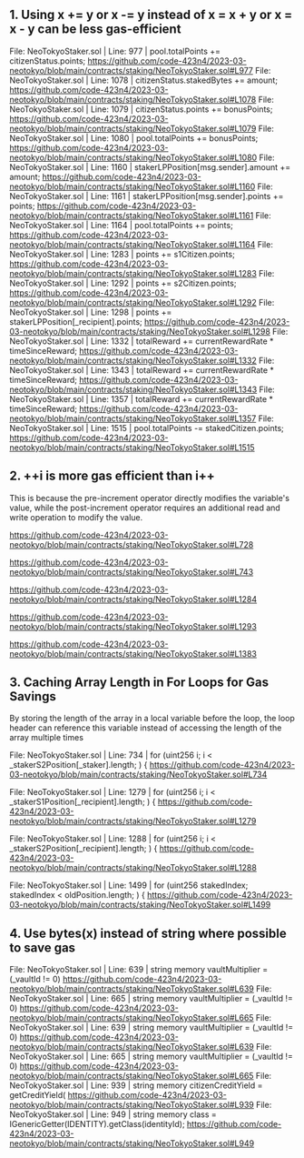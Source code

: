 ## 1. Using x += y or x -= y instead of x = x + y or x = x - y can be less gas-efficient

File: NeoTokyoStaker.sol | Line: 977 | pool.totalPoints += citizenStatus.points;
https://github.com/code-423n4/2023-03-neotokyo/blob/main/contracts/staking/NeoTokyoStaker.sol#L977
File: NeoTokyoStaker.sol | Line: 1078 | citizenStatus.stakedBytes += amount;
https://github.com/code-423n4/2023-03-neotokyo/blob/main/contracts/staking/NeoTokyoStaker.sol#L1078
File: NeoTokyoStaker.sol | Line: 1079 | citizenStatus.points += bonusPoints;
https://github.com/code-423n4/2023-03-neotokyo/blob/main/contracts/staking/NeoTokyoStaker.sol#L1079
File: NeoTokyoStaker.sol | Line: 1080 | pool.totalPoints += bonusPoints;
https://github.com/code-423n4/2023-03-neotokyo/blob/main/contracts/staking/NeoTokyoStaker.sol#L1080
File: NeoTokyoStaker.sol | Line: 1160 | stakerLPPosition[msg.sender].amount += amount;
https://github.com/code-423n4/2023-03-neotokyo/blob/main/contracts/staking/NeoTokyoStaker.sol#L1160
File: NeoTokyoStaker.sol | Line: 1161 | stakerLPPosition[msg.sender].points += points;
https://github.com/code-423n4/2023-03-neotokyo/blob/main/contracts/staking/NeoTokyoStaker.sol#L1161
File: NeoTokyoStaker.sol | Line: 1164 | pool.totalPoints += points;
https://github.com/code-423n4/2023-03-neotokyo/blob/main/contracts/staking/NeoTokyoStaker.sol#L1164
File: NeoTokyoStaker.sol | Line: 1283 | points += s1Citizen.points;
https://github.com/code-423n4/2023-03-neotokyo/blob/main/contracts/staking/NeoTokyoStaker.sol#L1283
File: NeoTokyoStaker.sol | Line: 1292 | points += s2Citizen.points;
https://github.com/code-423n4/2023-03-neotokyo/blob/main/contracts/staking/NeoTokyoStaker.sol#L1292
File: NeoTokyoStaker.sol | Line: 1298 | points += stakerLPPosition[_recipient].points;
https://github.com/code-423n4/2023-03-neotokyo/blob/main/contracts/staking/NeoTokyoStaker.sol#L1298
File: NeoTokyoStaker.sol | Line: 1332 | totalReward += currentRewardRate * timeSinceReward;
https://github.com/code-423n4/2023-03-neotokyo/blob/main/contracts/staking/NeoTokyoStaker.sol#L1332
File: NeoTokyoStaker.sol | Line: 1343 | totalReward += currentRewardRate * timeSinceReward;
https://github.com/code-423n4/2023-03-neotokyo/blob/main/contracts/staking/NeoTokyoStaker.sol#L1343
File: NeoTokyoStaker.sol | Line: 1357 | totalReward += currentRewardRate * timeSinceReward;
https://github.com/code-423n4/2023-03-neotokyo/blob/main/contracts/staking/NeoTokyoStaker.sol#L1357
File: NeoTokyoStaker.sol | Line: 1515 | pool.totalPoints -= stakedCitizen.points;
https://github.com/code-423n4/2023-03-neotokyo/blob/main/contracts/staking/NeoTokyoStaker.sol#L1515


## 2. ++i is more gas efficient than i++

This is because the pre-increment operator directly modifies the variable's value, while the post-increment operator requires an additional read and write operation to modify the value.

https://github.com/code-423n4/2023-03-neotokyo/blob/main/contracts/staking/NeoTokyoStaker.sol#L728

https://github.com/code-423n4/2023-03-neotokyo/blob/main/contracts/staking/NeoTokyoStaker.sol#L743

https://github.com/code-423n4/2023-03-neotokyo/blob/main/contracts/staking/NeoTokyoStaker.sol#L1284

https://github.com/code-423n4/2023-03-neotokyo/blob/main/contracts/staking/NeoTokyoStaker.sol#L1293

https://github.com/code-423n4/2023-03-neotokyo/blob/main/contracts/staking/NeoTokyoStaker.sol#L1383

## 3. Caching Array Length in For Loops for Gas Savings

By storing the length of the array in a local variable before the loop, the loop header can reference this variable instead of accessing the length of the array multiple times


File: NeoTokyoStaker.sol | Line: 734 | for (uint256 i; i < _stakerS2Position[_staker].length; ) {
https://github.com/code-423n4/2023-03-neotokyo/blob/main/contracts/staking/NeoTokyoStaker.sol#L734

File: NeoTokyoStaker.sol | Line: 1279 | for (uint256 i; i < _stakerS1Position[_recipient].length; ) {
https://github.com/code-423n4/2023-03-neotokyo/blob/main/contracts/staking/NeoTokyoStaker.sol#L1279

File: NeoTokyoStaker.sol | Line: 1288 | for (uint256 i; i < _stakerS2Position[_recipient].length; ) {
https://github.com/code-423n4/2023-03-neotokyo/blob/main/contracts/staking/NeoTokyoStaker.sol#L1288

File: NeoTokyoStaker.sol | Line: 1499 | for (uint256 stakedIndex; stakedIndex < oldPosition.length; ) {
https://github.com/code-423n4/2023-03-neotokyo/blob/main/contracts/staking/NeoTokyoStaker.sol#L1499

## 4. Use bytes(x) instead of string where possible to save gas

File: NeoTokyoStaker.sol | Line: 639 | string memory vaultMultiplier = (_vaultId != 0)
https://github.com/code-423n4/2023-03-neotokyo/blob/main/contracts/staking/NeoTokyoStaker.sol#L639
File: NeoTokyoStaker.sol | Line: 665 | string memory vaultMultiplier = (_vaultId != 0)
https://github.com/code-423n4/2023-03-neotokyo/blob/main/contracts/staking/NeoTokyoStaker.sol#L665
File: NeoTokyoStaker.sol | Line: 639 | string memory vaultMultiplier = (_vaultId != 0)
https://github.com/code-423n4/2023-03-neotokyo/blob/main/contracts/staking/NeoTokyoStaker.sol#L639
File: NeoTokyoStaker.sol | Line: 665 | string memory vaultMultiplier = (_vaultId != 0)
https://github.com/code-423n4/2023-03-neotokyo/blob/main/contracts/staking/NeoTokyoStaker.sol#L665
File: NeoTokyoStaker.sol | Line: 939 | string memory citizenCreditYield = getCreditYield(
https://github.com/code-423n4/2023-03-neotokyo/blob/main/contracts/staking/NeoTokyoStaker.sol#L939
File: NeoTokyoStaker.sol | Line: 949 | string memory class = IGenericGetter(IDENTITY).getClass(identityId);
https://github.com/code-423n4/2023-03-neotokyo/blob/main/contracts/staking/NeoTokyoStaker.sol#L949













